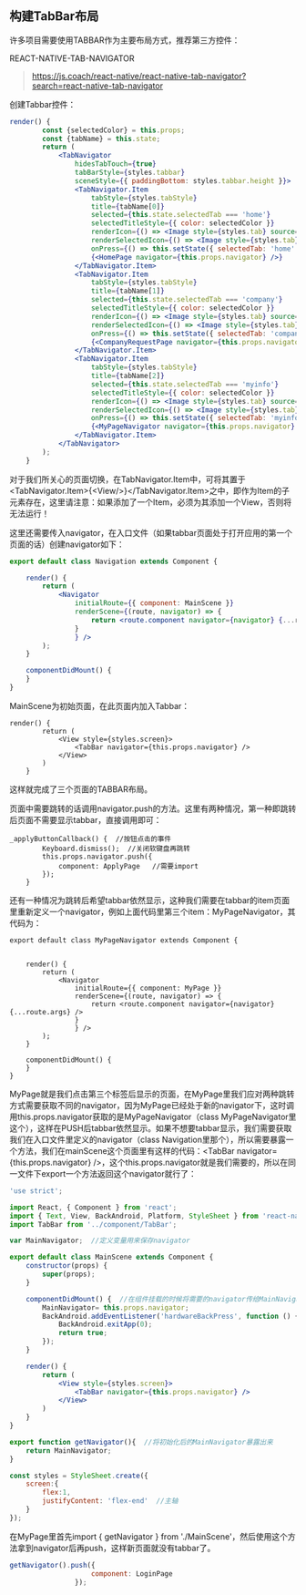 ## 构建TabBar布局

许多项目需要使用TABBAR作为主要布局方式，推荐第三方控件：

REACT-NATIVE-TAB-NAVIGATOR

> https://js.coach/react-native/react-native-tab-navigator?search=react-native-tab-navigator

创建Tabbar控件：

```jsx
render() {
        const {selectedColor} = this.props;
        const {tabName} = this.state;
        return (
            <TabNavigator
                hidesTabTouch={true}
                tabBarStyle={styles.tabbar}
                sceneStyle={{ paddingBottom: styles.tabbar.height }}>
                <TabNavigator.Item
                    tabStyle={styles.tabStyle}
                    title={tabName[0]}
                    selected={this.state.selectedTab === 'home'}
                    selectedTitleStyle={{ color: selectedColor }}
                    renderIcon={() => <Image style={styles.tab} source={require("../image/tab_home.png")} />}
                    renderSelectedIcon={() => <Image style={styles.tab} source={require("../image/tab_home_sg.png")} />}
                    onPress={() => this.setState({ selectedTab: 'home' })}>
                    {<HomePage navigator={this.props.navigator} />}
                </TabNavigator.Item>
                <TabNavigator.Item
                    tabStyle={styles.tabStyle}
                    title={tabName[1]}
                    selected={this.state.selectedTab === 'company'}
                    selectedTitleStyle={{ color: selectedColor }}
                    renderIcon={() => <Image style={styles.tab} source={require("../image/tab_appeal.png")} />}
                    renderSelectedIcon={() => <Image style={styles.tab} source={require("../image/tab_appeal_sg.png")}/>}
                    onPress={() => this.setState({ selectedTab: 'company' })}>
                    {<CompanyRequestPage navigator={this.props.navigator}/>}
                </TabNavigator.Item>
                <TabNavigator.Item
                    tabStyle={styles.tabStyle}
                    title={tabName[2]}
                    selected={this.state.selectedTab === 'myinfo'}
                    selectedTitleStyle={{ color: selectedColor }}
                    renderIcon={() => <Image style={styles.tab} source={require("../image/tab_person.png")} />}
                    renderSelectedIcon={() => <Image style={styles.tab} source={require("../image/tab_person_sg.png")} />}
                    onPress={() => this.setState({ selectedTab: 'myinfo' })}>
                    {<MyPageNavigator navigator={this.props.navigator} />}
                </TabNavigator.Item>
            </TabNavigator>
        );
    }
```

对于我们所关心的页面切换，在TabNavigator.Item中，可将其置于&lt;TabNavigator.Item&gt;{&lt;View/&gt;}&lt;/TabNavigator.Item&gt;之中，即作为Item的子元素存在，这里请注意：如果添加了一个Item，必须为其添加一个View，否则将无法运行！

这里还需要传入navigator，在入口文件（如果tabbar页面处于打开应用的第一个页面的话）创建navigator如下：

```jsx
export default class Navigation extends Component {

    render() {
        return (
            <Navigator
                initialRoute={{ component: MainScene }}
                renderScene={(route, navigator) => {
                    return <route.component navigator={navigator} {...route.args} />
                }
                } />
        );
    }

    componentDidMount() {
    }
}
```

MainScene为初始页面，在此页面内加入Tabbar：

```
render() {
        return (
            <View style={styles.screen}>
                <TabBar navigator={this.props.navigator} />
            </View>
        )
    }
```

这样就完成了三个页面的TABBAR布局。

页面中需要跳转的话调用navigator.push的方法。这里有两种情况，第一种即跳转后页面不需要显示tabbar，直接调用即可：

```
_applyButtonCallback() {  //按钮点击的事件
        Keyboard.dismiss();  //关闭软键盘再跳转
        this.props.navigator.push({
            component: ApplyPage   //需要import
        });
    }

```

还有一种情况为跳转后希望tabbar依然显示，这种我们需要在tabbar的item页面里重新定义一个navigator，例如上面代码里第三个item：MyPageNavigator，其代码为：

```
export default class MyPageNavigator extends Component {


    render() {
        return (
            <Navigator
                initialRoute={{ component: MyPage }}
                renderScene={(route, navigator) => {
                    return <route.component navigator={navigator} {...route.args} />
                }
                } />
        );
    }

    componentDidMount() {
    }
}

```

MyPage就是我们点击第三个标签后显示的页面，在MyPage里我们应对两种跳转方式需要获取不同的navigator，因为MyPage已经处于新的navigator下，这时调用this.props.navigator获取的是MyPageNavigator（class MyPageNavigator里这个），这样在PUSH后tabbar依然显示。如果不想要tabbar显示，我们需要获取我们在入口文件里定义的navigator（class Navigation里那个），所以需要暴露一个方法，我们在mainScene这个页面里有这样的代码：&lt;TabBar navigator={this.props.navigator} /&gt;，这个this.props.navigator就是我们需要的，所以在同一文件下export一个方法返回这个navigator就行了：

```jsx
'use strict';

import React, { Component } from 'react';
import { Text, View, BackAndroid, Platform, StyleSheet } from 'react-native';
import TabBar from '../component/TabBar';

var MainNavigator;  //定义变量用来保存navigator

export default class MainScene extends Component {
    constructor(props) {
        super(props);
    }

    componentDidMount() {  //在组件挂载的时候将需要的navigator传给MainNavigator
        MainNavigator= this.props.navigator;
        BackAndroid.addEventListener('hardwareBackPress', function () {  //顺带处理一下android回退按钮的点击事件
            BackAndroid.exitApp(0);
            return true;
        });
    }

    render() {
        return (
            <View style={styles.screen}>
                <TabBar navigator={this.props.navigator} />
            </View>
        )
    }
}

export function getNavigator(){  //将初始化后的MainNavigator暴露出来
    return MainNavigator;  
}

const styles = StyleSheet.create({
    screen:{
        flex:1, 
        justifyContent: 'flex-end'  //主轴
    }
});
```

在MyPage里首先import { getNavigator } from './MainScene'，然后使用这个方法拿到navigator后再push，这样新页面就没有tabbar了。

```jsx
getNavigator().push({
                    component: LoginPage
                });
```



